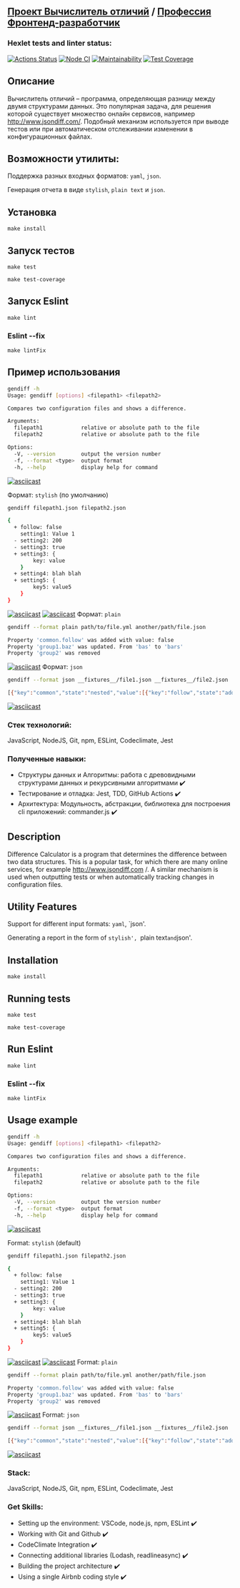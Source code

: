 
## [Проект Вычислитель отличий](https://ru.hexlet.io/programs/frontend/projects/46) / [Профессия Фронтенд-разработчик](https://ru.hexlet.io/programs/frontend)

### Hexlet tests and linter status:

[![Actions Status](https://github.com/Darkon96/frontend-project-46/actions/workflows/hexlet-check.yml/badge.svg)](https://github.com/Darkon96/frontend-project-46/actions)
[![Node CI](https://github.com/Darkon96/frontend-project-46/actions/workflows/nodejs.yml/badge.svg)](https://github.com/Darkon96/frontend-project-46/actions/workflows/nodejs.yml)
[![Maintainability](https://api.codeclimate.com/v1/badges/6f295911572031df65d2/maintainability)](https://codeclimate.com/github/Darkon96/frontend-project-46/maintainability)
[![Test Coverage](https://api.codeclimate.com/v1/badges/6f295911572031df65d2/test_coverage)](https://codeclimate.com/github/Darkon96/frontend-project-46/test_coverage)

## Описание

Вычислитель отличий – программа, определяющая разницу между двумя структурами данных. Это популярная задача, для решения которой существует множество онлайн сервисов, например http://www.jsondiff.com/. Подобный механизм используется при выводе тестов или при автоматическом отслеживании изменении в конфигурационных файлах.

## Возможности утилиты:

Поддержка разных входных форматов: `yaml`, `json`.

Генерация отчета в виде `stylish`, `plain text` и `json`.

## Установка
```
make install
```
## Запуск тестов
```
make test
```
```
make test-coverage
```
## Запуск Eslint
```
make lint
```
### Eslint --fix
```
make lintFix
```

## Пример использования
```bash
gendiff -h
Usage: gendiff [options] <filepath1> <filepath2>

Compares two configuration files and shows a difference.

Arguments:
  filepath1            relative or absolute path to the file
  filepath2            relative or absolute path to the file

Options:
  -V, --version        output the version number
  -f, --format <type>  output format
  -h, --help           display help for command
```
[![asciicast](https://asciinema.org/a/5BhTBs7wKahFfmdeYmgwSPE8X.svg)](https://asciinema.org/a/5BhTBs7wKahFfmdeYmgwSPE8X)

Формат: `stylish` (по умолчанию)
```bash
gendiff filepath1.json filepath2.json

{
  + follow: false
    setting1: Value 1
  - setting2: 200
  - setting3: true
  + setting3: {
        key: value
    }
  + setting4: blah blah
  + setting5: {
        key5: value5
    }
}

```

[![asciicast](https://asciinema.org/a/EBLjycNNkamBJFeFFImawbiJL.svg)](https://asciinema.org/a/EBLjycNNkamBJFeFFImawbiJL)
[![asciicast](https://asciinema.org/a/5pFc7yPmlKbqxhTzh0sHMIxPD.svg)](https://asciinema.org/a/5pFc7yPmlKbqxhTzh0sHMIxPD)
Формат: `plain`
```bash
gendiff --format plain path/to/file.yml another/path/file.json

Property 'common.follow' was added with value: false
Property 'group1.baz' was updated. From 'bas' to 'bars'
Property 'group2' was removed

```
[![asciicast](https://asciinema.org/a/g4sktCqzLZNVmrdZugv9VXYNd.svg)](https://asciinema.org/a/g4sktCqzLZNVmrdZugv9VXYNd)
Формат: `json`
```bash
gendiff --format json __fixtures__/file1.json __fixtures__/file2.json

[{"key":"common","state":"nested","value":[{"key":"follow","state":"added","value":false},{"key":"setting1","state":"notChanged","value":"Value 1"},{"key":"setting2","state":"deleted","value":200},{"key":"setting3","state":"changed","value1":true,"value2":null},{"key":"setting4","state":"added","value":"blah blah"},{"key":"setting5","state":"added","value":{"key5":"value5"}},{"key":"setting6","state":"nested","value":[{"key":"doge","state":"nested","value":[{"key":"wow","state":"changed","value1":"","value2":"so much"}]},{"key":"key","state":"notChanged","value":"value"},{"key":"ops","state":"added","value":"vops"}]}]},{"key":"group1","state":"nested","value":[{"key":"baz","state":"changed","value1":"bas","value2":"bars"},{"key":"foo","state":"notChanged","value":"bar"},{"key":"nest","state":"changed","value1":{"key":"value"},"value2":"str"}]},{"key":"group2","state":"deleted","value":{"abc":12345,"deep":{"id":45}}},{"key":"group3","state":"added","value":{"deep":{"id":{"number":45}},"fee":100500}}]

```
[![asciicast](https://asciinema.org/a/cEf7uI9mlB2nDOSW8yK80Uwlo.svg)](https://asciinema.org/a/cEf7uI9mlB2nDOSW8yK80Uwlo)

### Стек технологий:

JavaScript, NodeJS, Git, npm, ESLint, Codeclimate, Jest

### Полученные навыки:

- Структуры данных и Алгоритмы: работа с древовидными структурами данных и рекурсивными алгоритмами :heavy_check_mark:
- Тестирование и отладка: Jest, TDD,  GitHub Actions :heavy_check_mark:
- Архитектура: Модульность, абстракции, библиотека для построения cli приложений: commander.js :heavy_check_mark:

## Description

Difference Calculator is a program that determines the difference between two data structures. This is a popular task, for which there are many online services, for example http://www.jsondiff.com /. A similar mechanism is used when outputting tests or when automatically tracking changes in configuration files.

## Utility Features

Support for different input formats: `yaml`, `json'.

Generating a report in the form of `stylish', `plain text` and `json'.

## Installation 
```
make install
```
## Running tests
```
make test
```
```
make test-coverage
```
## Run Eslint
```
make lint
```
### Eslint --fix
```
make lintFix
```

## Usage example
```bash
gendiff -h
Usage: gendiff [options] <filepath1> <filepath2>

Compares two configuration files and shows a difference.

Arguments:
  filepath1            relative or absolute path to the file
  filepath2            relative or absolute path to the file

Options:
  -V, --version        output the version number
  -f, --format <type>  output format
  -h, --help           display help for command
```
[![asciicast](https://asciinema.org/a/5BhTBs7wKahFfmdeYmgwSPE8X.svg)](https://asciinema.org/a/5BhTBs7wKahFfmdeYmgwSPE8X)

Format: `stylish` (default)
```bash
gendiff filepath1.json filepath2.json

{
  + follow: false
    setting1: Value 1
  - setting2: 200
  - setting3: true
  + setting3: {
        key: value
    }
  + setting4: blah blah
  + setting5: {
        key5: value5
    }
}

```

[![asciicast](https://asciinema.org/a/EBLjycNNkamBJFeFFImawbiJL.svg)](https://asciinema.org/a/EBLjycNNkamBJFeFFImawbiJL)
[![asciicast](https://asciinema.org/a/5pFc7yPmlKbqxhTzh0sHMIxPD.svg)](https://asciinema.org/a/5pFc7yPmlKbqxhTzh0sHMIxPD)
Format: `plain`
```bash
gendiff --format plain path/to/file.yml another/path/file.json

Property 'common.follow' was added with value: false
Property 'group1.baz' was updated. From 'bas' to 'bars'
Property 'group2' was removed

```
[![asciicast](https://asciinema.org/a/g4sktCqzLZNVmrdZugv9VXYNd.svg)](https://asciinema.org/a/g4sktCqzLZNVmrdZugv9VXYNd)
Format: `json`
```bash
gendiff --format json __fixtures__/file1.json __fixtures__/file2.json

[{"key":"common","state":"nested","value":[{"key":"follow","state":"added","value":false},{"key":"setting1","state":"notChanged","value":"Value 1"},{"key":"setting2","state":"deleted","value":200},{"key":"setting3","state":"changed","value1":true,"value2":null},{"key":"setting4","state":"added","value":"blah blah"},{"key":"setting5","state":"added","value":{"key5":"value5"}},{"key":"setting6","state":"nested","value":[{"key":"doge","state":"nested","value":[{"key":"wow","state":"changed","value1":"","value2":"so much"}]},{"key":"key","state":"notChanged","value":"value"},{"key":"ops","state":"added","value":"vops"}]}]},{"key":"group1","state":"nested","value":[{"key":"baz","state":"changed","value1":"bas","value2":"bars"},{"key":"foo","state":"notChanged","value":"bar"},{"key":"nest","state":"changed","value1":{"key":"value"},"value2":"str"}]},{"key":"group2","state":"deleted","value":{"abc":12345,"deep":{"id":45}}},{"key":"group3","state":"added","value":{"deep":{"id":{"number":45}},"fee":100500}}]

```
[![asciicast](https://asciinema.org/a/cEf7uI9mlB2nDOSW8yK80Uwlo.svg)](https://asciinema.org/a/cEf7uI9mlB2nDOSW8yK80Uwlo)



### Stack:

JavaScript, NodeJS, Git, npm, ESLint, Codeclimate, Jest

### Get Skills:

- Setting up the environment: VSCode, node.js, npm, ESLint :heavy_check_mark:
- Working with Git and Github :heavy_check_mark:
- CodeClimate Integration :heavy_check_mark:
- Connecting additional libraries (Lodash, readlineasync) :heavy_check_mark:
- Building the project architecture :heavy_check_mark:
- Using a single Airbnb coding style :heavy_check_mark: